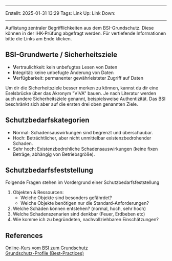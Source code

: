 
--- 
Erstellt: 2025-01-31    13:29 
Tags: 
Link Up: 
Link Down:

--- 
Auflistung zentraler Begrifflichkeiten aus dem BSI-Grundschutz. Diese können in der IHK-Prüfung abgefragt werden. Für vertiefende Informationen bitte die Links am Ende klicken.

## BSI-Grundwerte / Sicherheitsziele
- **V**ertraulichkeit: kein unbefugtes Lesen von Daten
- **I**ntegrität: keine unbefugte Änderung von Daten
- **V**erfügbarkeit: permanenter gewährleisteter Zugriff auf Daten

Um dir die Sicherheitsziele besser merken zu können, kannst du dir eine Eselsbrücke über das Akronym "VIVA" bauen.
Je nach Literatur werden auch andere Sicherheitsziele genannt, beispielsweise Authentizität. Das BSI beschränkt sich aber auf die ersten drei oben genannten Ziele.

## Schutzbedarfskategorien
- Normal: Schadensauswirkungen sind begrenzt und überschaubar.
- Hoch: Beträchtlicher, aber nicht unmittelbar existenzbedrohender Schaden.
- Sehr hoch: Existenzbedrohliche Schadensauswirkungen (keine fixen Beträge, abhängig von Betriebsgröße).

## Schutzbedarfsfeststellung
Folgende Fragen stehen im Vordergrund einer Schutzbedarfsfeststellung

1. Objekten & Ressourcen:
   - Welche Objekte sind besonders gefährdet?
   - Welche Objekte benötigen nur die Standard-Anforderungen?
2. Welche Schäden können entstehen? (normal, hoch, sehr hoch)
3. Welche Schadenszenarien sind denkbar (Feuer, Erdbeben etc)
4. Wie komme ich zu begründeten, nachvollziehbaren Einschätzungen?

## References
[Online-Kurs vom BSI zum Grundschutz](https://www.bsi.bund.de/DE/Themen/Unternehmen-und-Organisationen/Standards-und-Zertifizierung/IT-Grundschutz/Zertifizierte-Informationssicherheit/IT-Grundschutzschulung/Online-Kurs-IT-Grundschutz/online-kurs-it-grundschutz_node.html)  
[Grundschutz-Profile (Best-Practices)](https://www.bsi.bund.de/DE/Themen/Unternehmen-und-Organisationen/Standards-und-Zertifizierung/IT-Grundschutz/IT-Grundschutz-Profile/Profile/itgrundschutzProfile_Profile_node.html)  

